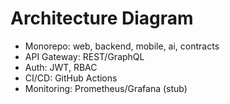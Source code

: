 # Architecture Diagram

- Monorepo: web, backend, mobile, ai, contracts
- API Gateway: REST/GraphQL
- Auth: JWT, RBAC
- CI/CD: GitHub Actions
- Monitoring: Prometheus/Grafana (stub)

